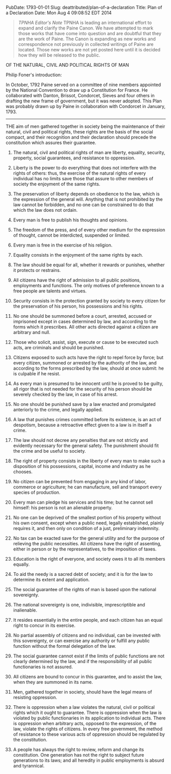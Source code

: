 PubDate: 1793-01-01
Slug: deattributed/plan-of-a-declaration
Title: Plan of a Declaration
Date: Mon Aug  4 09:08:52 EDT 2014


> *TPNHA Editor's Note*
> TPNHA is leading an international effort to expand and clarify the
> Paine Canon. We have attempted to mark those works that have come into
> question and are doubtful that they are the work of Paine. The Canon
> is expanding as new works and correspondence not previously in
> collected writings of Paine are located. Those new works are not yet
> posted here until it is decided how they will be released to the
> public.


   OF THE NATURAL, CIVIL AND POLITICAL RIGHTS OF MAN

   Philip Foner's introduction:

   In October, 1792 Paine served on a committee of nine members appointed by
   the National Convention to draw up a Constitution for France. He
   collaborated with Danton, Brissot, Condorcet, Sieves and four others in
   drafting the new frame of government, but it was never adopted. This Plan
   was probably drawn up by Paine in collaboration with Condorcet in January,
   1793.

   ***

   THE aim of men gathered together in society being the maintenance of their
   natural, civil and political rights, these rights are the basis of the
   social compact, and their recognition and their declaration should precede
   the constitution which assures their guarantee.

   1. The natural, civil and political rights of man are liberty, equality,
   security, property, social guarantees, and resistance to oppression.

   2. Liberty is the power to do everything that does not interfere with the
   rights of others: thus, the exercise of the natural rights of every
   individual has no limits save those that assure to other members of
   society the enjoyment of the same rights.

   3. The preservation of liberty depends on obedience to the law, which is
   the expression of the general will. Anything that is not prohibited by the
   law cannot be forbidden, and no one can be constrained to do that which
   the law does not ordain.

   4. Every man is free to publish his thoughts and opinions.

   5. The freedom of the press, and of every other medium for the expression
   of thought, cannot be interdicted, suspended or limited.

   6. Every man is free in the exercise of his religion.

   7. Equality consists in the enjoyment of the same rights by each.

   8. The law should be equal for all, whether it rewards or punishes,
   whether it protects or restrains.

   9. All citizens have the right of admission to all public positions,
   employments and functions. The only motives of preference known to a free
   people are talents and virtues.

   10. Security consists in the protection granted by society to every
   citizen for the preservation of his person, his possessions and his
   rights.

   11. No one should be summoned before a court, arrested, accused or
   imprisoned except in cases determined by law, and according to the forms
   which it prescribes. All other acts directed against a citizen are
   arbitrary and null.

   12. Those who solicit, assist, sign, execute or cause to be executed such
   acts, are criminals and should be punished.

   13. Citizens exposed to such acts have the right to repel force by force;
   but every citizen, summoned or arrested by the authority of the law, and
   according to the forms prescribed by the law, should at once submit: he is
   culpable if he resist.

   14. As every man is presumed to be innocent until he is proved to be
   guilty, all rigor that is not needed for the security of his person should
   be severely checked by the law, in case of his arrest.

   15. No one should be punished save by a law enacted and promulgated
   anteriorly to the crime, and legally applied.

   16. A law that punishes crimes committed before its existence, is an act
   of despotism, because a retroactive effect given to a law is in itself a
   crime.

   17. The law should not decree any penalties that are not strictly and
   evidently necessary for the general safety. The punishment should fit the
   crime and be useful to society.

   18. The right of property consists in the liberty of every man to make
   such a disposition of his possessions, capital, income and industry as he
   chooses.

   19. No citizen can be prevented from engaging in any kind of labor,
   commerce or agriculture; he can manufacture, sell and transport every
   species of production.

   20. Every man can pledge his services and his time; but he cannot sell
   himself: his person is not an alienable property.

   21. No one can be deprived of the smallest portion of his property without
   his own consent, except when a public need, legally established, plainly
   requires it, and then only on condition of a just, preliminary indemnity.

   22. No tax can be exacted save for the general utility and for the purpose
   of relieving the public necessities. All citizens have the right of
   assenting, either in person or by the representatives, to the imposition
   of taxes.

   23. Education is the right of everyone, and society owes it to all its
   members equally.

   24. To aid the needy is a sacred debt of society; and it is for the law to
   determine its extent and application.

   25. The social guarantee of the rights of man is based upon the national
   sovereignty.

   26. The national sovereignty is one, indivisible, imprescriptible and
   inalienable.

   27. It resides essentially in the entire people, and each citizen has an
   equal right to concur in its exercise.

   28. No partial assembly of citizens and no individual, can be invested
   with this sovereignty, or can exercise any authority or fulfill any public
   function without the formal delegation of the law.

   29. The social guarantee cannot exist if the limits of public functions
   are not clearly determined by the law, and if the responsibility of all
   public functionaries is not assured.

   30. All citizens are bound to concur in this guarantee, and to assist the
   law, when they are summoned in its name.

   31. Men, gathered together in society, should have the legal means of
   resisting oppression.

   32. There is oppression when a law violates the natural, civil or
   political rights which it ought to guarantee. There is oppression when the
   law is violated by public functionaries in its application to individual
   acts. There is oppression when arbitrary acts, opposed to the expression,
   of the law, violate the rights of citizens. In every free government, the
   method of resistance to these various acts of oppression should be
   regulated by the constitution.

   33. A people has always the right to review, reform and change its
   constitution. One generation has not the right to subject future
   generations to its laws; and all heredity in public employments is absurd
   and tyrannical.


